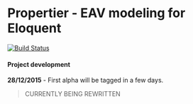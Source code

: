 Propertier - EAV modeling for Eloquent
======================================
[![Build Status](https://travis-ci.org/IsraelOrtuno/Propertier.svg?branch=master)](https://travis-ci.org/IsraelOrtuno/Propertier)

#### Project development

**28/12/2015** - First alpha will be tagged in a few days.

> CURRENTLY BEING REWRITTEN
